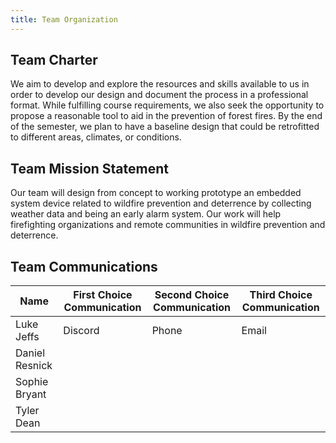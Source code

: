 ```yaml
---
title: Team Organization
---
```



## Team Charter
We aim to develop and explore the resources and skills available to us in order to develop our design and document the process in a professional format. While fulfilling course requirements, we also seek the opportunity to propose a reasonable tool to aid in the prevention of forest fires. By the end of the semester, we plan to have a baseline design that could be retrofitted to different areas, climates, or conditions.
## Team Mission Statement 
Our team will design from concept to working prototype an embedded system device related to wildfire prevention and deterrence by collecting weather data and being an early alarm system. Our work will help firefighting organizations and remote communities in wildfire prevention and deterrence.
## Team Communications
| Name     | First Choice Communication | Second Choice Communication | Third Choice Communication |
|----------|----------------------------|-----------------------------|----------------------------|
| Luke Jeffs |             Discord               |               Phone              |            Email                |
| Daniel Resnick |                            |                             |                            |
| Sophie Bryant |                            |                             |                            |
| Tyler Dean|                            |                             |                            |
